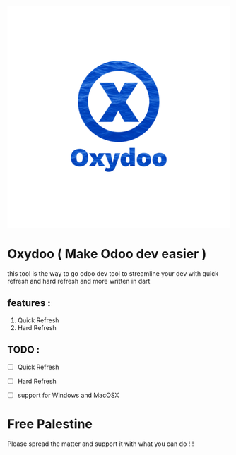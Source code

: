 ![OXYDOO LOGO](OXYDOO.png)
# Oxydoo ( Make Odoo dev easier )

this tool is the way to go odoo dev tool to streamline your dev with quick refresh and hard refresh and more written in dart 

## features :
1. Quick Refresh
2. Hard Refresh

## TODO :
- [ ] Quick Refresh
- [ ] Hard Refresh 
- [ ] support for Windows and MacOSX
  

# Free Palestine 
Please spread the matter and support it with what you can do !!!